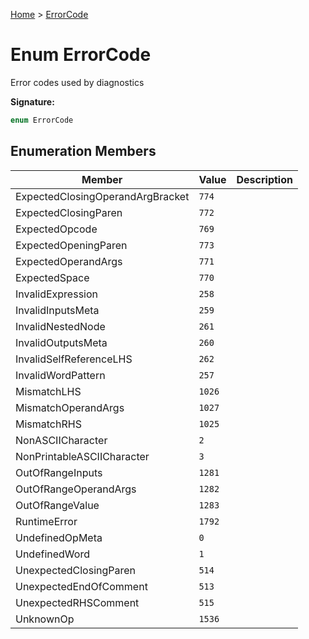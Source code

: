 [Home](../index.md) &gt; [ErrorCode](./errorcode.md)

# Enum ErrorCode

Error codes used by diagnostics

<b>Signature:</b>

```typescript
enum ErrorCode 
```

## Enumeration Members

|  Member | Value | Description |
|  --- | --- | --- |
|  ExpectedClosingOperandArgBracket | `774` |  |
|  ExpectedClosingParen | `772` |  |
|  ExpectedOpcode | `769` |  |
|  ExpectedOpeningParen | `773` |  |
|  ExpectedOperandArgs | `771` |  |
|  ExpectedSpace | `770` |  |
|  InvalidExpression | `258` |  |
|  InvalidInputsMeta | `259` |  |
|  InvalidNestedNode | `261` |  |
|  InvalidOutputsMeta | `260` |  |
|  InvalidSelfReferenceLHS | `262` |  |
|  InvalidWordPattern | `257` |  |
|  MismatchLHS | `1026` |  |
|  MismatchOperandArgs | `1027` |  |
|  MismatchRHS | `1025` |  |
|  NonASCIICharacter | `2` |  |
|  NonPrintableASCIICharacter | `3` |  |
|  OutOfRangeInputs | `1281` |  |
|  OutOfRangeOperandArgs | `1282` |  |
|  OutOfRangeValue | `1283` |  |
|  RuntimeError | `1792` |  |
|  UndefinedOpMeta | `0` |  |
|  UndefinedWord | `1` |  |
|  UnexpectedClosingParen | `514` |  |
|  UnexpectedEndOfComment | `513` |  |
|  UnexpectedRHSComment | `515` |  |
|  UnknownOp | `1536` |  |

